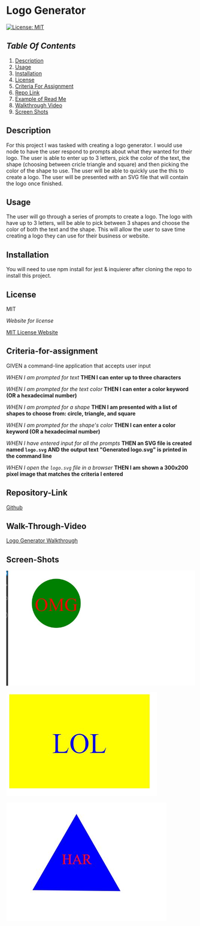 # Logo Generator

[![License: MIT](https://img.shields.io/badge/License-MIT-yellow.svg)](https://opensource.org/licenses/MIT)

## _Table Of Contents_

1. [Description](#description)
2. [Usage](#usage)
3. [Installation](#installation)
4. [License](#license)
5. [Criteria For Assignment](#criteria-for-assignment)
6. [Repo Link](#repository-link)
7. [Example of Read Me](#example)
8. [Walkthrough Video](#walk-through-video)
9. [Screen Shots](#screen-shots)

## Description

For this project I was tasked with creating a logo generator. I would use node to have the user respond to prompts about what they wanted for their logo. The user is able to enter up to 3 letters, pick the color of the text, the shape (choosing between cricle triangle and square) and then picking the color of the shape to use. The user will be able to quickly use the this to create a logo. The user will be presented with an SVG file that will contain the logo once finished.

## Usage

The user will go through a series of prompts to create a logo. The logo with have up to 3 letters, will be able to pick between 3 shapes and choose the color of both the text and the shape. This will allow the user to save time creating a logo they can use for their business or website.

## Installation

You will need to use npm install for jest & inquierer after cloning the repo to install this project.

## License

MIT

_Website for license_

[MIT License Website](https://mit-license.org/)

## Criteria-for-assignment

GIVEN a command-line application that accepts user input

_WHEN I am prompted for text_
**THEN I can enter up to three characters**

_WHEN I am prompted for the text color_
**THEN I can enter a color keyword (OR a hexadecimal number)**

_WHEN I am prompted for a shape_
**THEN I am presented with a list of shapes to choose from: circle, triangle, and square**

_WHEN I am prompted for the shape's color_
**THEN I can enter a color keyword (OR a hexadecimal number)**

_WHEN I have entered input for all the prompts_
**THEN an SVG file is created named `logo.svg`**
**AND the output text "Generated logo.svg" is printed in the command line**

*WHEN I open the `logo.svg` file in a browser*
**THEN I am shown a 300x200 pixel image that matches the criteria I entered**

## Repository-Link

[Github](https://github.com/PintoDrop/logogen)

## Walk-Through-Video

[Logo Generator Walkthrough](https://drive.google.com/file/d/1MkFEvUNyy3_8ic_MU_gAC0cK6MhTD9eW/view)

## Screen-Shots

![Example Of Logo Screenshot](./images/Logo-Example.JPG)

![Second Logo Screenshot](./images/logo-example2.JPG)

![Third Logo Screenshot](./images/logo-example3.JPG)